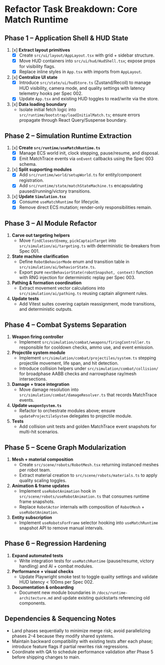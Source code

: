 # Refactor Task Breakdown: Core Match Runtime

## Phase 1 – Application Shell & HUD State
1. [x] **Extract layout primitives**
   - [x] Create `src/ui/layout/AppLayout.tsx` with grid + sidebar structure.
   - [x] Move HUD containers into `src/ui/hud/HudShell.tsx`; expose props for visibility flags.
   - [x] Replace inline styles in `App.tsx` with imports from `AppLayout`.
2. [x] **Centralize UI state**
   - [x] Introduce `src/state/ui/hudStore.ts` (Zustand/Recoil) to manage HUD visibility, camera mode, and quality settings with latency telemetry hooks per Spec 002.
   - [x] Update `App.tsx` and existing HUD toggles to read/write via the store.
3. [x] **Data loading boundary**
   - Isolate initial fetch logic into `src/runtime/bootstrap/loadInitialMatch.ts`; ensure errors propagate through React Query/Suspense boundary.

## Phase 2 – Simulation Runtime Extraction
1. [x] **Create `src/runtime/useMatchRuntime.ts`**
   - [x] Manage ECS world init, clock stepping, pause/resume, and disposal.
   - [x] Emit MatchTrace events via `onEvent` callbacks using the Spec 003 schema.
2. [x] **Split supporting modules**
   - [x] Add `src/runtime/world/setupWorld.ts` for entity/component registration.
   - [x] Add `src/runtime/state/matchStateMachine.ts` encapsulating paused/running/victory transitions.
3. [x] **Update `Simulation.tsx`**
   - [x] Consume `useMatchRuntime` for lifecycle.
   - [x] Remove direct ECS mutation; render-only responsibilities remain.

## Phase 3 – AI Module Refactor
1. **Carve out targeting helpers**
   - Move `findClosestEnemy`, `pickCaptainTarget` into `src/simulation/ai/targeting.ts` with deterministic tie-breakers from Spec 001.
2. **State machine clarification**
   - Define `RobotBehaviorMode` enum and transition table in `src/simulation/ai/behaviorState.ts`.
   - Export pure `nextBehaviorState(robotSnapshot, context)` function with RNG injection for deterministic replay per Spec 003.
3. **Pathing & formation coordination**
   - Extract movement vector calculations into `src/simulation/ai/pathing.ts` reusing captain alignment rules.
4. **Update tests**
   - Add Vitest suites covering captain reassignment, mode transitions, and deterministic outputs.

## Phase 4 – Combat Systems Separation
1. **Weapon firing controller**
   - Implement `src/simulation/combat/weapons/firingController.ts` responsible for cooldown checks, ammo use, and event emission.
2. **Projectile system module**
   - Implement `src/simulation/combat/projectiles/system.ts` stepping projectile movement, life span, and hit detection.
   - Introduce collision helpers under `src/simulation/combat/collision/` for broadphase AABB checks and narrowphase ray/mesh intersections.
3. **Damage + trace integration**
   - Move damage resolution into `src/simulation/combat/damageResolver.ts` that records MatchTrace events.
4. **Update `weaponSystem.ts`**
   - Refactor to orchestrate modules above; ensure `updateProjectileSystem` delegates to projectile module.
5. **Tests**
   - Add collision unit tests and golden MatchTrace event snapshots for multi-hit scenarios.

## Phase 5 – Scene Graph Modularization
1. **Mesh + material composition**
   - Create `src/scene/robots/RobotMesh.tsx` returning instanced meshes per robot team.
   - Extract material creation to `src/scene/robots/materials.ts` to apply quality scaling toggles.
2. **Animation & frame updates**
   - Implement `useRobotAnimation` hook in `src/scene/robots/useRobotAnimation.ts` that consumes runtime frame snapshots.
   - Replace `RobotActor` internals with composition of `RobotMesh` + `useRobotAnimation`.
3. **Entity subscription**
   - Implement `useRobotsForFrame` selector hooking into `useMatchRuntime` snapshot API to remove manual intervals.

## Phase 6 – Regression Hardening
1. **Expand automated tests**
   - Write integration tests for `useMatchRuntime` (pause/resume, victory handling) and AI + combat modules.
2. **Performance + visual checks**
   - Update Playwright smoke test to toggle quality settings and validate HUD latency < 100ms per Spec 002.
3. **Documentation & onboarding**
   - Document new module boundaries in `/docs/runtime-architecture.md` and update existing quickstarts referencing old components.

## Dependencies & Sequencing Notes
- Land phases sequentially to minimize merge risk; avoid parallelizing phases 2–4 because they modify shared systems.
- Maintain backward compatibility with existing tests after each phase; introduce feature flags if partial rewrites risk regressions.
- Coordinate with QA to schedule performance validation after Phase 5 before shipping changes to main.
